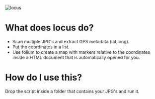 ![locus](https://i.imgur.com/PSopJl3.png)

# What does locus do?
* Scan multiple JPG's and extract GPS metadata (lat,long).
* Put the coordinates in a list.
* Use folium to create a map with markers relative to the coordinates inside a HTML document that is automatically opened for you.

# How do I use this?
Drop the script inside a folder that contains your JPG's and run it.
